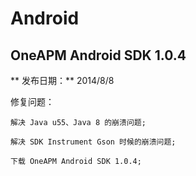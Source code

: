 # Android

## OneAPM Android SDK 1.0.4

** 发布日期：**
2014/8/8

修复问题：

    解决 Java u55、Java 8 的崩溃问题;

    解决 SDK Instrument Gson 时候的崩溃问题;

    下载 OneAPM Android SDK 1.0.4;
    
